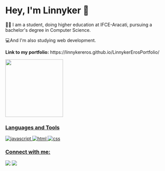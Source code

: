 <h1> Hey, I'm Linnyker 👋</h1>
<p>👨‍🎓 I am a student, doing higher education at IFCE-Aracati, pursuing a bachelor's degree in Computer Science.
</p>
<p>💻And I'm also studying web development.</p>
<p> <strong>Link to my portfolio:</strong> https://linnykereros.github.io/LinnykerErosPortfolio/</p>
<div>
  <a href="https://github.com/LinnykerEros">
  <img height="180em" src="https://github-readme-stats.vercel.app/api/top-langs/?username=linnykereros&layout=compact&langs_count=16&theme=dark"/>
</div>
  
 ### Languages and Tools
![javascript](https://img.shields.io/badge/JavaScript-323330?style=for-the-badge&logo=javascript&logoColor=F7DF1E)
![html](https://img.shields.io/badge/HTML5-E34F26?style=for-the-badge&logo=html5&logoColor=white)
![css](https://img.shields.io/badge/CSS3-1572B6?style=for-the-badge&logo=css3&logoColor=white)


  <h3>Connect with me:</h3>
  <div>
  <a href = "mailto:linnykereros@gmail.com"><img src="https://img.shields.io/badge/Gmail-D14836?style=for-the-badge&logo=gmail&logoColor=white" target="_blank"></a>
  <a href="https://www.linkedin.com/in/eroslinnyker85447918b/" target="_blank"><img src="https://img.shields.io/badge/-LinkedIn-%230077B5?style=for-the-badge&logo=linkedin&logoColor=white" target="_blank"></a>   
</div>
